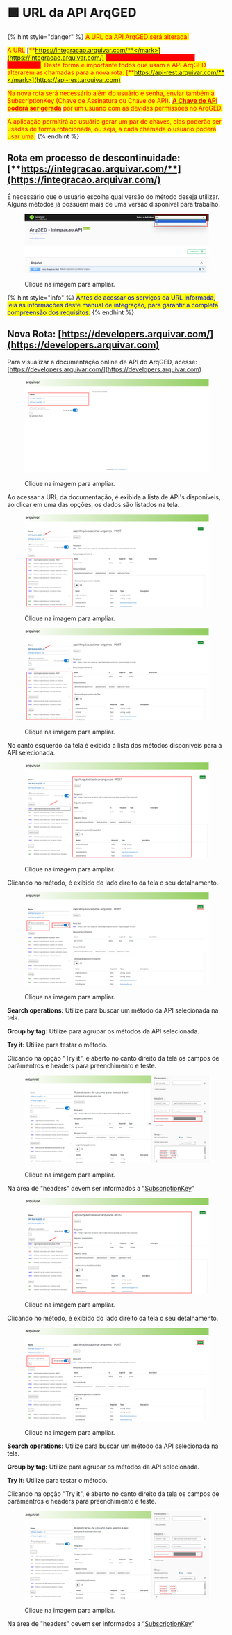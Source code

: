 # 🟩 URL da API ArqGED

{% hint style="danger" %}
<mark style="color:red;">A URL da API ArqGED será alterada!</mark>

<mark style="color:red;">A URL</mark> [<mark style="color:red;">**https://integracao.arquivar.com/**</mark>](https://integracao.arquivar.com/) <mark style="color:red;background-color:red;">**estará disponível somente até 31/12/2024**</mark><mark style="color:red;">. Desta forma é importante todos que usam a API ArqGED alterarem as chamadas para a nova rota:</mark> [<mark style="color:red;">**https://api-rest.arquivar.com/**</mark>](https://api-rest.arquivar.com)

<mark style="color:red;">Na nova rota será necessário além do usuário e senha, enviar também a SubscriptionKey (Chave de Assinatura ou Chave de API).</mark> [<mark style="color:red;">**A Chave de API poderá ser gerada**</mark>](../administracao/api.md) <mark style="color:red;">por um usuário com as devidas permissões no ArqGED.</mark>&#x20;

<mark style="color:red;">A aplicação permitirá ao usuário gerar um par de chaves, elas poderão ser usadas de forma rotacionada, ou seja, a cada chamada o usuário poderá usar uma.</mark> &#x20;
{% endhint %}

## **Rota em processo de descontinuidade:** [**https://integracao.arquivar.com/**](https://integracao.arquivar.com/)

É necessário que o usuário escolha qual versão do método deseja utilizar. Alguns métodos já possuem mais de uma versão disponível para trabalho.

<figure><img src="../.gitbook/assets/image (67).png" alt=""><figcaption><p>Clique na imagem para ampliar.</p></figcaption></figure>

{% hint style="info" %}
<mark style="color:blue;">Antes de acessar os serviços da URL informada, leia as informações deste manual de integração, para garantir a completa compreensão dos requisitos.</mark>
{% endhint %}



## Nova Rota: [https://developers.arquivar.com/](https://developers.arquivar.com)

Para visualizar a documentação online de API do ArqGED, acesse: [https://developers.arquivar.com/](https://developers.arquivar.com)

<figure><img src="../.gitbook/assets/image.png" alt=""><figcaption><p>Clique na imagem para ampliar.</p></figcaption></figure>

Ao acessar a URL da documentação, é exibida a lista de API's disponíveis, ao clicar em uma das opções, os dados são listados na tela.

<figure><img src="../.gitbook/assets/image (69).png" alt=""><figcaption><p>Clique na imagem para ampliar.</p></figcaption></figure>

<figure><img src="../.gitbook/assets/image (74).png" alt=""><figcaption><p>Clique na imagem para ampliar.</p></figcaption></figure>

No canto esquerdo da tela é exibida a lista dos métodos disponíveis para a API selecionada.

<figure><img src="../.gitbook/assets/image (70).png" alt=""><figcaption><p>Clique na imagem para ampliar.</p></figcaption></figure>

Clicando no método, é exibido do lado direito da tela o seu detalhamento.

<figure><img src="../.gitbook/assets/image (71).png" alt=""><figcaption><p>Clique na imagem para ampliar.</p></figcaption></figure>

**Search operations:** Utilize para buscar um método da API selecionada na tela.

**Group by tag:** Utilize para agrupar os métodos da API selecionada.

**Try it:** Utilize para testar o método.

Clicando na opção "Try it", é aberto no canto direito da tela os campos de parâmentros e headers para preenchimento e teste.

<figure><img src="../.gitbook/assets/image (72).png" alt=""><figcaption><p>Clique na imagem para ampliar.</p></figcaption></figure>

Na área de "headers" devem ser informados a “[SubscriptionKey](../administracao/api.md#subscriptionkey-chave-de-acesso-ou-chave-de-api)”

<figure><img src="../.gitbook/assets/image (75).png" alt=""><figcaption><p>Clique na imagem para ampliar.</p></figcaption></figure>

Clicando no método, é exibido do lado direito da tela o seu detalhamento.

<figure><img src="../.gitbook/assets/image (76).png" alt=""><figcaption><p>Clique na imagem para ampliar.</p></figcaption></figure>

**Search operations:** Utilize para buscar um método da API selecionada na tela.

**Group by tag:** Utilize para agrupar os métodos da API selecionada.

**Try it:** Utilize para testar o método.

Clicando na opção "Try it", é aberto no canto direito da tela os campos de parâmentros e headers para preenchimento e teste.

<figure><img src="../.gitbook/assets/image (77).png" alt=""><figcaption><p>Clique na imagem para ampliar.</p></figcaption></figure>

Na área de "headers" devem ser informados a “[SubscriptionKey](../administracao/api.md#subscriptionkey-chave-de-acesso-ou-chave-de-api)”
